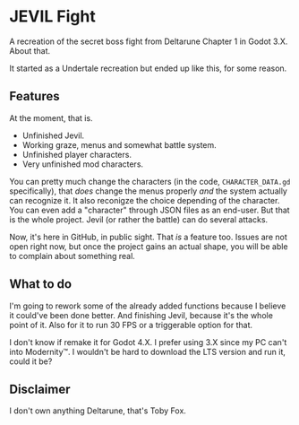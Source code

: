 # JEVIL Fight
A recreation of the secret boss fight from Deltarune Chapter 1 in Godot 3.X. About that.

It started as a Undertale recreation but ended up like this, for some reason.

## Features
At the moment, that is.

- Unfinished Jevil.
- Working graze, menus and somewhat battle system.
- Unfinished player characters.
- Very unfinished mod characters.

You can pretty much change the characters (in the code, `CHARACTER_DATA.gd` specifically), that *does* change the menus properly *and* the system actually can recognize it. It also reconigze the choice depending of the character. You can even add a "character" through JSON files as an end-user. But that is the whole project. Jevil (or rather the battle) can do several attacks.

Now, it's here in GitHub, in public sight. That *is* a feature too. Issues are not open right now, but once the project gains an actual shape, you will be able to complain about something real.

## What to do
I'm going to rework some of the already added functions because I believe it could've been done better.
And finishing Jevil, because it's the whole point of it. Also for it to run 30 FPS or a triggerable option for that.

I don't know if remake it for Godot 4.X. I prefer using 3.X since my PC can't into Modernity™. I wouldn't be hard to download the LTS version and run it, could it be?

## Disclaimer
I don't own anything Deltarune, that's Toby Fox.
